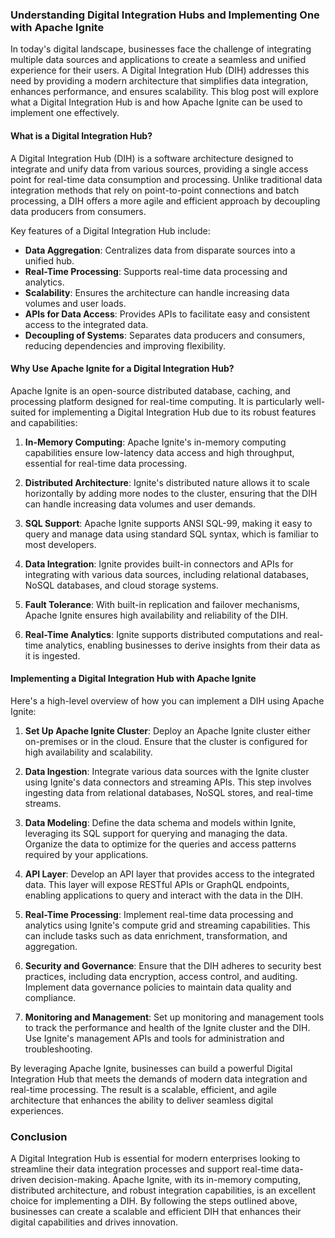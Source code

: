 ### Understanding Digital Integration Hubs and Implementing One with Apache Ignite

In today's digital landscape, businesses face the challenge of integrating multiple data sources and applications to create a seamless and unified experience for their users. A Digital Integration Hub (DIH) addresses this need by providing a modern architecture that simplifies data integration, enhances performance, and ensures scalability. This blog post will explore what a Digital Integration Hub is and how Apache Ignite can be used to implement one effectively.

#### What is a Digital Integration Hub?

A Digital Integration Hub (DIH) is a software architecture designed to integrate and unify data from various sources, providing a single access point for real-time data consumption and processing. Unlike traditional data integration methods that rely on point-to-point connections and batch processing, a DIH offers a more agile and efficient approach by decoupling data producers from consumers. 

Key features of a Digital Integration Hub include:

- **Data Aggregation**: Centralizes data from disparate sources into a unified hub.
- **Real-Time Processing**: Supports real-time data processing and analytics.
- **Scalability**: Ensures the architecture can handle increasing data volumes and user loads.
- **APIs for Data Access**: Provides APIs to facilitate easy and consistent access to the integrated data.
- **Decoupling of Systems**: Separates data producers and consumers, reducing dependencies and improving flexibility.

#### Why Use Apache Ignite for a Digital Integration Hub?

Apache Ignite is an open-source distributed database, caching, and processing platform designed for real-time computing. It is particularly well-suited for implementing a Digital Integration Hub due to its robust features and capabilities:

1. **In-Memory Computing**: Apache Ignite's in-memory computing capabilities ensure low-latency data access and high throughput, essential for real-time data processing.
   
2. **Distributed Architecture**: Ignite's distributed nature allows it to scale horizontally by adding more nodes to the cluster, ensuring that the DIH can handle increasing data volumes and user demands.

3. **SQL Support**: Apache Ignite supports ANSI SQL-99, making it easy to query and manage data using standard SQL syntax, which is familiar to most developers.

4. **Data Integration**: Ignite provides built-in connectors and APIs for integrating with various data sources, including relational databases, NoSQL databases, and cloud storage systems.

5. **Fault Tolerance**: With built-in replication and failover mechanisms, Apache Ignite ensures high availability and reliability of the DIH.

6. **Real-Time Analytics**: Ignite supports distributed computations and real-time analytics, enabling businesses to derive insights from their data as it is ingested.

#### Implementing a Digital Integration Hub with Apache Ignite

Here's a high-level overview of how you can implement a DIH using Apache Ignite:

1. **Set Up Apache Ignite Cluster**: Deploy an Apache Ignite cluster either on-premises or in the cloud. Ensure that the cluster is configured for high availability and scalability.

2. **Data Ingestion**: Integrate various data sources with the Ignite cluster using Ignite's data connectors and streaming APIs. This step involves ingesting data from relational databases, NoSQL stores, and real-time streams.

3. **Data Modeling**: Define the data schema and models within Ignite, leveraging its SQL support for querying and managing the data. Organize the data to optimize for the queries and access patterns required by your applications.

4. **API Layer**: Develop an API layer that provides access to the integrated data. This layer will expose RESTful APIs or GraphQL endpoints, enabling applications to query and interact with the data in the DIH.

5. **Real-Time Processing**: Implement real-time data processing and analytics using Ignite's compute grid and streaming capabilities. This can include tasks such as data enrichment, transformation, and aggregation.

6. **Security and Governance**: Ensure that the DIH adheres to security best practices, including data encryption, access control, and auditing. Implement data governance policies to maintain data quality and compliance.

7. **Monitoring and Management**: Set up monitoring and management tools to track the performance and health of the Ignite cluster and the DIH. Use Ignite's management APIs and tools for administration and troubleshooting.

By leveraging Apache Ignite, businesses can build a powerful Digital Integration Hub that meets the demands of modern data integration and real-time processing. The result is a scalable, efficient, and agile architecture that enhances the ability to deliver seamless digital experiences.

### Conclusion

A Digital Integration Hub is essential for modern enterprises looking to streamline their data integration processes and support real-time data-driven decision-making. Apache Ignite, with its in-memory computing, distributed architecture, and robust integration capabilities, is an excellent choice for implementing a DIH. By following the steps outlined above, businesses can create a scalable and efficient DIH that enhances their digital capabilities and drives innovation.